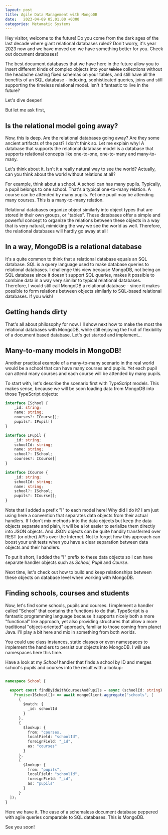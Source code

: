 ```yaml
---
layout: post
title: Agile Data Management with MongoDB 
date:   2023-04-09 05.01.00 +0300
categories: Metamatic Systems
---
```


Hey visitor, welcome to the future! Do you come from the 
dark ages of the last decade where giant relational databases ruled?
Don't worry, it's year 2023 now and we have moved on: we have something 
better for you. Check out document databases! 

The best document databases that we have here in the future allow you to 
insert different kinds of complex objects into your ~~tables~~ collections 
without the headache casting fixed schemas on your tables, and still have all the benefits
of an SQL database - indexing, sophisticated queries, joins and still supporting
the timeless relational model. Isn't it fantastic to live in the future?

Let's dive deeper!

But let me ask first, 

## Is the relational model going away?

Now, this is deep. Are the relational databases going
away? Are they some ancient artifacts of the past? I don't think so. Let me explain why!
A database that supports the relational database model is a database
that supports relational concepts like one-to-one, one-to-many and many-to-many.

Let's think about it. Isn't it a really natural way to see the world? Actually,
can you think about the world without relations at all?

For example, think about a school. A school can has many pupils. Typically, 
a pupil belongs to one school. That's a typical one-to-many relation. A course
can be attended by many pupils. Yet one pupil may be attending many courses. This 
is a many-to-many relation.

Relational databases organize object similarly
into object types that are stored in their own groups, or "tables". These
databases offer a simple and powerful concept to organize the relations 
between these objects in a way that is very natural, mimicking the way 
we see the world as well. Therefore, the relational databases will hardly go away at all!

## In a way, MongoDB is a relational database

It's a quite common to think that a relational database equals an SQL database.
SQL is a query language used to make database queries to relational databases.
I challenge this view because MongoDB, not being an SQL database since it doesn't
support SQL queries, makes it possible to combine data in a way very
similar to typical relational databases. Therefore, I would still call MongoDB a relational
database - since it makes possible to form relations between objects similarly
to SQL-based relational databases. If you wish!

## Getting hands dirty

That's all about philosophy for now. I'll show next how to make the most the 
relational databases with MongoDB, while still enjoying the fruit of flexibility of a document
based database. Let's get started and implement...

## Many-to-many models in MongoDB!

Another practical example of a many-to-many scenario in the real world would
be a school that can have many courses and pupils. Yet each pupil can attend 
many courses and each course will be attended by many pupils.

To start with, let's describe the scenario first with TypeScript models. 
This makes sense, because we will be soon loading data from MongoDB into those
TypeScript objects:

```TypeScript
interface ISchool {
    _id: string;
    name: string;
    courses?: ICourse[];
    pupils?: IPupil[]
}

interface IPupil {
    _id: string;
    schoolId: string;
    name: string;
    school?: ISchool;
    courses?: ICourse[]
}

interface ICourse {
    _id: string;
    schoolId: string; 
    name: string;
    school?: ISchool;
    pupils?: ICourse[];
}
```

Note that I added a prefix "I" to each model here! Why did I do it?
I am just using here a convention that separates data objects from their
actual handlers. If I don't mix methods into the data objects but keep the
data objects separate and plain, it will be a lot easier to serialize them
directly into JSON objects. And JSON objects can be quite handily transferred
over REST (or other) APIs over the Internet. Not to forget how this approach can boost
your unit tests when you have a clear separation between data objects and their handlers.

To put it short, I added the "I" prefix to these data objects so I can
have separate handler objects such as *School*, *Pupil* and *Course*. 

Next time, let's check out how to build and keep relationships between these 
objects on database level when working with MongoDB.

## Finding schools, courses and students

Now, let's find some schools, pupils and courses. I implement a handler called "School"
that contains the functions to do that. TypeScript is a fantastic programming language
because it supports nicely both a more "functional" like approach, yet also providing
structures that allow a more traditional "object-oriented" approach, familiar to those
coming from planet Java. I'll play a bit here and mix in something from both worlds.

You could use class instances, static classes or even namespaces to implement the handlers 
to persist our objects into MongoDB. I will use namespaces here this time. 

Have a look at my *School* handler that finds a school by ID and merges school's pupils and courses
into the result with a lookup:

```TypeScript

namespace School {

  export const findByIdWithCoursesAndPupils = async (schoolId: string): 
	Promise<ISchool[]> => await mongoClient.aggregate("schools", [
	  {
		$match: {
		  _id: schoolId
		}
	  },
	  {
		$lookup: {
		  from: "courses,
		  localField: "schoolId",
		  foreignField: "_id",
		  as: "courses"
		}
	  },
	  {
		$lookup: {
		  from: "pupils",
		  localField: "schoolId",
		  foreignField: "_id",
	 	  as: "pupils"
	    }
	  }
  ]);
}

```

Here we have it. The ease of a schemaless document database peppered with agile 
queries comparable to SQL databases. This is MongoDB.

See you soon!



